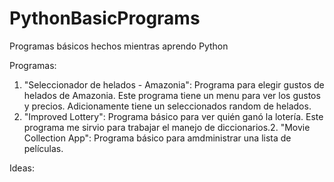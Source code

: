 # PythonBasicPrograms
Programas básicos hechos mientras aprendo Python

Programas:

1. "Seleccionador de helados - Amazonia": Programa para elegir gustos de helados de Amazonia. Este programa tiene un menu para ver los gustos y precios. Adicionamente tiene un seleccionados random de helados.
2. "Improved Lottery": Programa básico para ver quién ganó la lotería. Este programa me sirvio para trabajar el manejo de diccionarios.2. "Movie Collection App": Programa básico para amdministrar una lista de películas.

Ideas:
